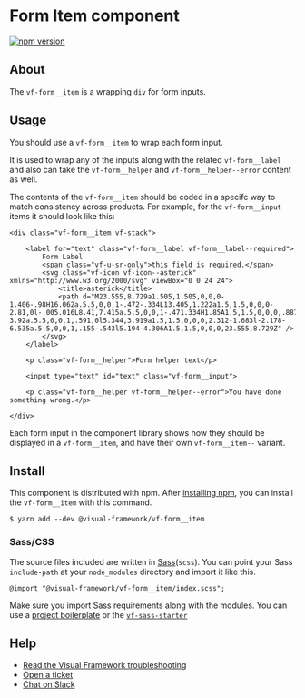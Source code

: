 # Form Item component

[![npm version](https://badge.fury.io/js/%40visual-framework%2Fvf-form__item.svg)](https://badge.fury.io/js/%40visual-framework%2Fvf-form__item)

## About

The `vf-form__item` is a wrapping `div` for form inputs.

## Usage

You should use a `vf-form__item` to wrap each form input.

It is used to wrap any of the inputs along with the related `vf-form__label` and also can take the `vf-form__helper` and `vf-form__helper--error` content as well.

The contents of the `vf-form__item` should be coded in a specifc way to match consistency across products. For example, for the `vf-form__input` items it should look like this:

```
<div class="vf-form__item vf-stack">

    <label for="text" class="vf-form__label vf-form__label--required">
        Form Label
        <span class="vf-u-sr-only">this field is required.</span>
        <svg class="vf-icon vf-icon--asterick" xmlns="http://www.w3.org/2000/svg" viewBox="0 0 24 24">
            <title>asterick</title>
            <path d="M23.555,8.729a1.505,1.505,0,0,0-1.406-.98H16.062a.5.5,0,0,1-.472-.334L13.405,1.222a1.5,1.5,0,0,0-2.81,0l-.005.016L8.41,7.415a.5.5,0,0,1-.471.334H1.85A1.5,1.5,0,0,0,.887,10.4l5.184,4.3a.5.5,0,0,1,.155.543L4.048,21.774a1.5,1.5,0,0,0,2.31,1.684l5.346-3.92a.5.5,0,0,1,.591,0l5.344,3.919a1.5,1.5,0,0,0,2.312-1.683l-2.178-6.535a.5.5,0,0,1,.155-.543l5.194-4.306A1.5,1.5,0,0,0,23.555,8.729Z" />
        </svg>
    </label>

    <p class="vf-form__helper">Form helper text</p>

    <input type="text" id="text" class="vf-form__input">

    <p class="vf-form__helper vf-form__helper--error">You have done something wrong.</p>

</div>
```

Each form input in the component library shows how they should be displayed in a `vf-form__item`, and have their own `vf-form__item--` variant.

## Install

This component is distributed with npm. After [installing npm](https://www.npmjs.com/get-npm), you can install the `vf-form__item` with this command.

```
$ yarn add --dev @visual-framework/vf-form__item
```

### Sass/CSS

The source files included are written in [Sass](http://sass-lang.com)(`scss`). You can point your Sass `include-path` at your `node_modules` directory and import it like this.

```
@import "@visual-framework/vf-form__item/index.scss";
```

Make sure you import Sass requirements along with the modules. You can use a [project boilerplate](https://stable.visual-framework.dev/building/) or the [`vf-sass-starter`](https://stable.visual-framework.dev/components/vf-sass-starter/)

## Help

- [Read the Visual Framework troubleshooting](https://stable.visual-framework.dev/troubleshooting/)
- [Open a ticket](https://github.com/visual-framework/vf-core/issues)
- [Chat on Slack](https://join.slack.com/t/visual-framework/shared_invite/enQtNDAxNzY0NDg4NTY0LWFhMjEwNGY3ZTk3NWYxNWVjOWQ1ZWE4YjViZmY1YjBkMDQxMTNlNjQ0N2ZiMTQ1ZTZiMGM4NjU5Y2E0MjM3ZGQ)
